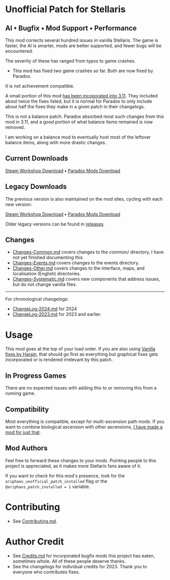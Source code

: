 # Unofficial Patch for Stellaris

## AI **•** Bugfix **•** Mod Support **•** Performance

This mod corrects several hundred issues in vanilla Stellaris. The game is faster, the AI is smarter, mods are better supported, and fewer bugs will be encountered.

The severity of these has ranged from typos to game crashes.

* This mod has fixed two game crashes so far. Both are now fixed by Paradox.

It is not achievement compatible.

A small portion of this mod [has been incoporated into 3.11](https://forum.paradoxplaza.com/forum/developer-diary/stellaris-dev-diary-330-community-fixes-in-eridanus.1623475/). They included about twice the fixes listed, but it is normal for Paradox to only include about half the fixes they make in a given patch in their changelogs.

This is not a balance patch. Paradox absorbed most such changes from this mod in 3.11, and a good portion of what balance items remained is now removed.

I am working on a balance mod to eventually host most of the leftover balance items, along with more drastic changes.

## Current Downloads

[Steam Workshop Download](https://steamcommunity.com/sharedfiles/filedetails/?id=1995601384) **•** [Paradox Mods Download](https://mods.paradoxplaza.com/mods/3722/Any)

## Legacy Downloads

The previous version is also maintained on the mod sites, cycling with each new version:

[Steam Workshop Download](https://steamcommunity.com/sharedfiles/filedetails/?id=2973718744) **•** [Paradox Mods Download](https://mods.paradoxplaza.com/mods/61769/Any)

Older legacy versions can be found in [releases](https://github.com/Ariphaos/StellarisUnofficialPatch/releases).

## Changes

* [Changes-Common.md](https://github.com/Ariphaos/StellarisUnofficialPatch/blob/master/Changes-Common.md) covers changes to the common/ directory. I have not yet finished documenting this. 
* [Changes-Events.md](https://github.com/Ariphaos/StellarisUnofficialPatch/blob/master/Changes-Common.md) covers changes to the events directory. 
* [Changes-Other.md](https://github.com/Ariphaos/StellarisUnofficialPatch/blob/master/Changes-Other.md) covers changes to the interface, maps, and localisation (English) directories.
* [Changes-Systematic.md](https://github.com/Ariphaos/StellarisUnofficialPatch/blob/master/Changes-Systematic.md) covers new components that address issues, but do not change vanilla files.
----

For chronological changelogs:

* [ChangeLog-2024.md](https://github.com/Ariphaos/StellarisUnofficialPatch/blob/master/ChangeLog-2024.md) for 2024
* [ChangeLog-2023.md](https://github.com/Ariphaos/StellarisUnofficialPatch/blob/master/ChangeLog-2023.md) for 2023 and earlier.

# Usage

This mod goes at the top of your load order. If you are also using [Vanilla fixes by Harain](https://steamcommunity.com/sharedfiles/filedetails/?id=3013030800&searchtext=vanilla+fixes), that should go first as everything but graphical fixes gets incorporated or is rendered irrelevant by this patch. 

## In Progress Games

There are no expected issues with adding this to or removing this from a running game.

## Compatibility

Most everything is compatible, except for multi-ascension path mods. If you want to combine biological ascension with other ascensions, [I have made a mod for just that](https://steamcommunity.com/sharedfiles/filedetails/?id=2469236146).

## Mod Authors

Feel free to forward these changes to your mods. Pointing people to this project is appreciated, as it makes more Stellaris fans aware of it.

If you want to check for this mod's presence, look for the `ariphaos_unofficial_patch_installed` flag or the `@ariphaos_patch_installed = 1` variable.

# Contributing

* See [Contributing.md](https://github.com/Ariphaos/StellarisUnofficialPatch/blob/master/Contributing.md).

# Author Credit

* See [Credits.md](https://github.com/Ariphaos/StellarisUnofficialPatch/blob/master/Credits.md) for incorporated bugfix mods this project has eaten, sometimes whole. All of these people deserve thanks. 
* See the changelogs for individual credits for 2023. Thank you to everyone who contributes fixes.
